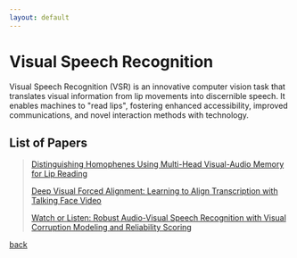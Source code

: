 ```yaml
---
layout: default
---
```


# Visual Speech Recognition

Visual Speech Recognition (VSR) is an innovative computer vision task that translates visual information from lip movements into discernible speech. It enables machines to "read lips", fostering enhanced accessibility, improved communications, and novel interaction methods with technology.

## List of Papers

> [Distinguishing Homophenes Using Multi-Head Visual-Audio Memory for Lip Reading](https://arxiv.org/abs/2204.01725)
> 
> [Deep Visual Forced Alignment: Learning to Align Transcription with Talking Face Video](https://arxiv.org/abs/2303.08670)
> 
> [Watch or Listen: Robust Audio-Visual Speech Recognition with Visual Corruption Modeling and Reliability Scoring](https://arxiv.org/abs/2303.08536)
>
> []()

[back](../index.html)

